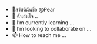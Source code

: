 - 👋สวัสดีฉันชื่อ @Pear
- 👀 ฉันสนใจ ..
- 🌱 I’m currently learning ...
- 💞️ I’m looking to collaborate on ...
- 📫 How to reach me ...

<!---
Sjkdldd/Sjkdldd is a ✨ special ✨ repository because its `README.md` (this file) appears on your GitHub profile.
You can click the Preview link to take a look at your changes.
--->
